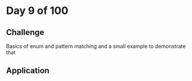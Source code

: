 # Day 9 of 100

## Challenge

Basics of enum and pattern matching and a small example to demonstrate that

## Application 
 
